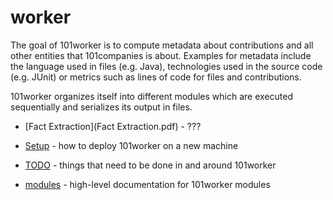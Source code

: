 # worker

The goal of 101worker is to compute metadata about contributions and all other entities that 101companies is about. Examples for metadata include the language used in files (e.g. Java), technologies used in the source code (e.g. JUnit) or metrics such as lines of code for files and contributions. 

101worker organizes itself into different modules which are executed sequentially and serializes its output in files. 

* [Fact Extraction](Fact Extraction.pdf) - ???

* [Setup](Setup.md) - how to deploy 101worker on a new machine

* [TODO](TODO.md) - things that need to be done in and around 101worker

* [modules](modules) - high-level documentation for 101worker modules
